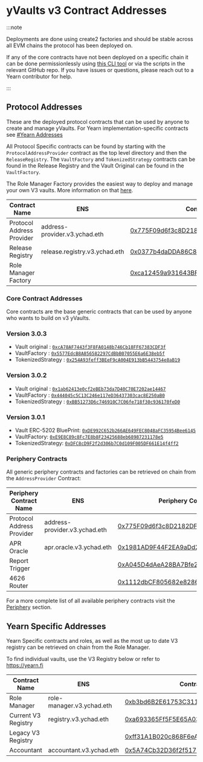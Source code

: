 # yVaults v3 Contract Addresses

:::note

Deployments are done using create2 factories and should be stable across all EVM chains the protocol has been deployed on.

If any of the core contracts have not been deployed on a specific chain it can be done permissionlessly using [this CLI tool](https://github.com/wavey0x/yearn-v3-deployer) or via the scripts in the relevant GitHub repo. If you have issues or questions, please reach out to a Yearn contributor for help.

:::

## Protocol Addresses

These are the deployed protocol contracts that can be used by anyone to create and manage yVaults. For Yearn implementation-specific contracts see [#Yearn Addresses](#yearn-specific-addresses)

All Protocol Specific contracts can be found by starting with the `ProtocolAddressProvider` contract as the top level directory and then the `ReleaseRegistry`. The `VaultFactory` and `TokenizedStrategy` contracts can be found in the Release Registry and the Vault Original can be found in the `VaultFactory`. 

The Role Manager Factory provides the easiest way to deploy and manage your own V3 vaults. More information on that [here](../v3/vault_management.md).

| Contract Name   | ENS |  Contract Address |
| ----------------------   | ------------------------------------------ | ---------------------- |
| Protocol Address Provider   | address-provider.v3.ychad.eth | [0x775F09d6f3c8D2182DFA8bce8628acf51105653c](https://etherscan.io/address/0x775F09d6f3c8D2182DFA8bce8628acf51105653c) |
| Release Registry            | release.registry.v3.ychad.eth | [0x0377b4daDDA86C89A0091772B79ba67d0E5F7198](https://etherscan.io/address/0x0377b4daDDA86C89A0091772B79ba67d0E5F7198) |
| Role Manager Factory        |        | [0xca12459a931643BF28388c67639b3F352fe9e5Ce](https://etherscan.io/address/0xca12459a931643BF28388c67639b3F352fe9e5Ce) |

### Core Contract Addresses

Core contracts are the base generic contracts that can be used by anyone who wants to build on v3 yVaults.

### Version 3.0.3

- Vault original : [`0xcA78AF7443f3F8FA0148b746Cb18FF67383CDF3f`](https://etherscan.io/address/0xcA78AF7443f3F8FA0148b746Cb18FF67383CDF3f#readContract)
- VaultFactory : [`0x5577EdcB8A856582297CdBbB07055E6a6E38eb5f`](https://etherscan.io/address/0x5577EdcB8A856582297CdBbB07055E6a6E38eb5f#readContract)
- TokenizedStrategy : [`0x254A93feff3BEeF9cA004E913bB5443754e8aB19`](https://etherscan.io/address/0x254A93feff3BEeF9cA004E913bB5443754e8aB19#readContract)

### Version 3.0.2

- Vault original : [`0x1ab62413e0cf2eBEb73da7D40C70E7202ae14467`](https://etherscan.io/address/0x1ab62413e0cf2eBEb73da7D40C70E7202ae14467#readContract)
- VaultFactory : [`0x444045c5C13C246e117eD36437303cac8E250aB0`](https://etherscan.io/address/0x444045c5C13C246e117eD36437303cac8E250aB0#readContract)
- TokenizedStrategy : [`0xBB51273D6c746910C7C06fe718f30c936170feD0`](https://etherscan.io/address/0xBB51273D6c746910C7C06fe718f30c936170feD0#readContract)

### Version 3.0.1

- Vault ERC-5202 BluePrint: [`0xDE992C652b266AE649FEC8048aFC35954Bee6145`](https://etherscan.io/address/0xDE992C652b266AE649FEC8048aFC35954Bee6145#readContract)
- VaultFactory: [`0xE9E8C89c8Fc7E8b8F23425688eb68987231178e5`](https://etherscan.io/address/0xE9E8C89c8Fc7E8b8F23425688eb68987231178e5#readContract)
- TokenizedStrategy: [`0xDFC8cD9F2f2d306b7C0d109F005DF661E14f4ff2`](https://etherscan.io/address/0xDFC8cD9F2f2d306b7C0d109F005DF661E14f4ff2#readContract)

### Periphery Contracts

All generic periphery contracts and factories can be retrieved on chain from the `AddressProvider` Contract:

| Periphery Contract Name   | ENS |  Periphery Contract Address |
| ----------------------   | ------------------------------------------ | ---------------------- |
| Protocol Address Provider| address-provider.v3.ychad.eth |  [0x775F09d6f3c8D2182DFA8bce8628acf51105653c](https://etherscan.io/address/0x775F09d6f3c8D2182DFA8bce8628acf51105653c) |
| APR Oracle               | apr.oracle.v3.ychad.eth | [0x1981AD9F44F2EA9aDd2dC4AD7D075c102C70aF92](https://etherscan.io/address/0x1981AD9F44F2EA9aDd2dC4AD7D075c102C70aF92) |
| Report Trigger           |    | [0xA045D4dAeA28BA7Bfe234c96eAa03daFae85A147](https://etherscan.io/address/0xA045D4dAeA28BA7Bfe234c96eAa03daFae85A147) |
| 4626 Router              |    | [0x1112dbCF805682e828606f74AB717abf4b4FD8DE](https://etherscan.io/address/0x1112dbCF805682e828606f74AB717abf4b4FD8DE) |

For a more complete list of all available periphery contracts visit the [Periphery](/developers/v3/periphery) section.

## Yearn Specific Addresses

Yearn Specific contracts and roles, as well as the most up to date V3 registry can be retrieved on chain from the Role Manager.

To find individual vaults, use the V3 Registry below or refer to https://yearn.fi

| Contract Name | ENS | Contract Address |
| ----------------------   | ------------------------------------------ | ---------------------- |
| Role Manager             | role-manager.v3.ychad.eth | [0xb3bd6B2E61753C311EFbCF0111f75D29706D9a41](https://etherscan.io/address/0xb3bd6B2E61753C311EFbCF0111f75D29706D9a41) |
| Current V3 Registry      | registry.v3.ychad.eth | [0xa693365Ff5F5E65A03616FE98098318Ca80E6427](https://etherscan.io/address/0xa693365Ff5F5E65A03616FE98098318Ca80E6427) |
| Legacy V3 Registry       |           | [0xff31A1B020c868F6eA3f61Eb953344920EeCA3af](https://etherscan.io/address/0xff31A1B020c868F6eA3f61Eb953344920EeCA3af) |
| Accountant               | accountant.v3.ychad.eth | [0x5A74Cb32D36f2f517DB6f7b0A0591e09b22cDE69](https://etherscan.io/address/0x5A74Cb32D36f2f517DB6f7b0A0591e09b22cDE69) |

